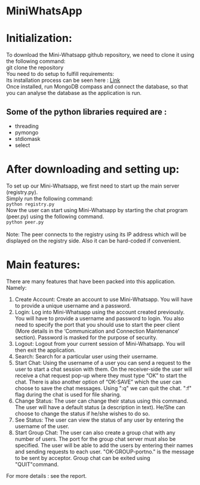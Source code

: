 # MiniWhatsApp
                        
# Initialization:
To download the Mini-Whatsapp github repository, we need to clone it using the following command:</br>
git clone the repository</br>
You need to do setup to fulfill requirements:</br>
Its installation process can be seen here : [Link](https://docs.mongodb.com/manual/tutorial/install-mongodb-enterprise-on-windows/)</br>
Once installed, run MongoDB compass and connect the database, so that you can analyse the database as the application is run.</br>
## Some of the python libraries required are :</br>
* threading </br>
* pymongo</br>
* stdiomask </br>
* select</br>
# After downloading and setting up:</br>
To set up our Mini-Whatsapp, we first need to start up the main server (registry.py). </br>
Simply run the following command:</br>
` python registry.py ` </br>
Now the user can start using Mini-Whatsapp by starting the chat program (peer.py) using the following command.<br/>
` python peer.py ` </br>
</br>
Note: The peer connects to the registry using its IP address which will be displayed on the registry side. Also it can be hard-coded if convenient.
# Main features:
There are many features that have been packed into this application. Namely:
1. Create Account: Create an account to use Mini-Whatsapp. You will have to provide a unique username and a password.
2. Login: Log into Mini-Whatsapp using the account created previously. You will have to provide a username and password to login. You also need to specify the port that you should use to start the peer client (More details in the ‘Communication and Connection Maintenance’ section). Password is masked for the purpose of security.
3. Logout: Logout from your current session of Mini-Whatsapp. You will then exit the application.
4. Search: Search for a particular user using their username.
5. Start Chat: Using the username of a user you can send a request to the user to start a chat session with them. On the receiver-side the user will receive a chat request pop-up where they must type “OK” to start the chat. There is also another option of “OK-SAVE” which the user can choose to save the chat messages. Using ":q" we can quit the chat. ":f" flag during the chat is used for file sharing. 
6. Change Status: The user can change their status using this command. The user will have a default status (a description in text). He/She can choose to change the status if he/she wishes to do so.
7. See Status: The user can view the status of any user by entering the username of the user. 
8. Start Group Chat: The user can also create a group chat with any number of users. The port for the group chat server must also be specified. The user will be able to add the users by entering their names and sending requests to each user. "OK-GROUP-portno." is the message to be sent by acceptor. Group chat can be exited using "QUIT"command. </br>

For more details : see the report.
